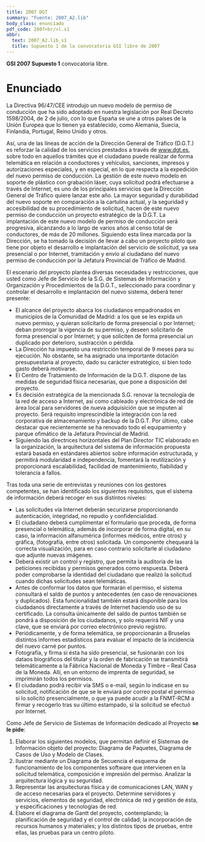 ```yaml
---
title: 2007 DGT
summary: "Fuente: 2007_A2.lib"
body_class: enunciado
pdf_code: 2007<br/>l.s1
abbr:
  text: 2007_A2.lib_s1
  title: Supuesto 1 de la convocatoria GSI libre de 2007
---
```


**GSI 2007 Supuesto 1** convocatoria libre.

# Enunciado

La Directiva 96/47/CEE introdujo un nuevo modelo de permiso de conducción que ha sido
adoptado en nuestra legislación por Real Decreto 1598/2004, de 2 de julio, con lo que España se une a
otros países de la Unión Europea que lo tienen ya establecido, como Alemania, Suecia, Finlandia,
Portugal, Reino Unido y otros.

Así, una de las líneas de acción de la Dirección General de Tráfico (D.G.T.) es reforzar la
calidad de los servicios prestados a través de www.dgt.es, sobre todo en aquellos trámites que el
ciudadano puede realizar de forma telemática en relación a conductores y vehículos, sanciones,
impresos y autorizaciones especiales, y en especial, en lo que respecta a la expedición del nuevo
permiso de conducción. La gestión de este nuevo modelo en soporte de plástico con grabación láser,
cuya solicitud podrá efectuarse a través de Internet, es uno de los principales servicios que la
Dirección General de Tráfico quiere lanzar este año. La mayor seguridad y durabilidad del nuevo
soporte en comparación a la cartulina actual, y la seguridad y accesibilidad de su procedimiento de
solicitud, hacen de este nuevo permiso de conducción un proyecto estratégico de la D.G.T. La
implantación de este nuevo modelo de permiso de conducción será progresiva, alcanzando a lo largo
de varios años al censo total de conductores, de más de 20 millones. Siguiendo esta línea marcada por
la Dirección, se ha tomado la decisión de llevar a cabo un proyecto piloto que tiene por objeto el
desarrollo e implantación del servicio de solicitud, ya sea presencial o por Internet, tramitación y envío
al ciudadano del nuevo permiso de conducción por la Jefatura Provincial de Tráfico de Madrid.

El escenario del proyecto plantea diversas necesidades y restricciones, que usted como Jefe de
Servicio de la S.G. de Sistemas de Información y Organización y Procedimientos de la D.G.T.,
seleccionado para coordinar y controlar el desarrollo e implantación del nuevo sistema, deberá tener
presente:

* El alcance del proyecto abarca los ciudadanos empadronados en municipios de la Comunidad
de Madrid: a los que se les expida un nuevo permiso, y quieran solicitarlo de forma presencial
o por Internet; deban prorrogar la vigencia de su permiso, y deseen solicitarlo de forma
presencial o por Internet; y que soliciten de forma presencial un duplicado por deterioro,
sustracción o pérdida.
 * La Dirección ha impuesto una restricción temporal de 9 meses para su ejecución. No obstante,
se ha asignado una importante dotación presupuestaria al proyecto, dado su carácter
estratégico, si bien todo gasto deberá motivarse.
* El Centro de Tratamiento de Información de la D.G.T. dispone de las medidas de seguridad
física necesarias, que pone a disposición del proyecto.
* Es decisión estratégica de la mencionada S.G. renovar la tecnología de la red de acceso a
Internet, así como cableado y electrónica de red de área local para servidores de nueva
adquisición que se imputen al proyecto. Será requisito imprescindible la integración con la red
corporativa de almacenamiento y backup de la D.G.T. Por último, cabe destacar que
recientemente se ha renovado todo el equipamiento y parque ofimático de la Jefatura
Provincial de Madrid.
* Siguiendo las directrices horizontales del Plan Director TIC elaborado en la organización, la
arquitectura del sistema de información propuesta estará basada en estándares abiertos sobre
información estructurada, y permitirá modularidad e independencia, fomentará la reutilización
y proporcionará escalabilidad, facilidad de mantenimiento, fiabilidad y tolerancia a fallos.

Tras toda una serie de entrevistas y reuniones con los gestores competentes, se han
identificado los siguientes requisitos, que el sistema de información deberá recoger en sus distintos
niveles:

* Las solicitudes vía Internet deberán securizarse proporcionando autenticación, integridad, no
repudio y confidencialidad.
* El ciudadano deberá cumplimentar el formulario que proceda, de forma presencial o
telemática, además de incorporar de forma digital, en su caso, la información alfanumérica
(informes médicos, entre otros) y gráfica, (fotografía, entre otros) solicitada. Un componente
chequeará la correcta visualización, para en caso contrario solicitarle al ciudadano que adjunte
nuevas imágenes.
* Deberá existir un control y registro, que permita la auditoria de las peticiones recibidas y
permisos generados como respuesta. Deberá poder comprobarse la identidad del ciudadano
que realizó la solicitud cuando dichas solicitudes sean telemáticas.
* Antes de conformar los datos que formarán el permiso, el sistema consultará el saldo de
puntos y antecedentes (en caso de renovaciones y duplicados). Esta funcionalidad también
estará disponible para los ciudadanos directamente a través de Internet haciendo uso de su
certificado. La consulta únicamente del saldo de puntos también se pondrá a disposición de los
ciudadanos, y solo requerirá NIF y una clave, que se enviará por correo electrónico previo
registro.
* Periódicamente, y de forma telemática, se proporcionarán a Bruselas distintos informes
estadísticos para evaluar el impacto de la incidencia del nuevo carné por puntos.
* Fotografía, y firma si ésta ha sido presencial, se fusionarán con los dataos biográficos del
titular y la orden de fabricación se transmitirá telemáticamente a la Fábrica Nacional de
Moneda y Timbre – Real Casa de la Moneda. Allí, en un entorno de imprenta de seguridad, se
imprimirán todos los permisos.
* El ciudadano podrá recibir vía SMS o e-mail, según lo indicase en su solicitud, notificación de
que se le enviará por correo postal el permiso si lo solicitó presencialmente, o que ya puede
acudir a la FNMT-RCM a firmar y recogerlo tras su último estampado, si la solicitud se
efectuó por Internet.

Como Jefe de Servicio de Sistemas de Información dedicado al Proyecto **se le pide**:

1. Elaborar los siguientes modelos, que permitan definir el Sistemas de Información objeto
del proyecto: Diagrama de Paquetes, Diagrama de Casos de Uso y Modelo de Clases.
2. Ilustrar mediante un Diagrama de Secuencia el esquema de funcionamiento de los
componentes software que intervienen en la solicitud telemática, composición e
impresión del permiso. Analizar la arquitectura lógica y su seguridad.
3. Representar las arquitecturas física y de comunicaciones LAN, WAN y de acceso
necesarias para el proyecto. Determine servidores y servicios, elementos de seguridad,
electrónica de red y gestión de ésta, y especificaciones y tecnologías de red.
4. Elabore el diagrama de Gantt del proyecto, contemplando; la planificación de seguridad
y el control de calidad; la incorporación de recursos humanos y materiales; y los
distintos tipos de pruebas, entre ellas, las pruebas para un centro piloto.
